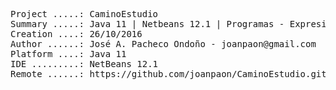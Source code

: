 <pre>

Project .....: CaminoEstudio
Summary .....: Java 11 | Netbeans 12.1 | Programas - Expresiones #04
Creation ....: 26/10/2016
Author ......: José A. Pacheco Ondoño - joanpaon@gmail.com
Platform ....: Java 11  
IDE .........: NetBeans 12.1
Remote ......: https://github.com/joanpaon/CaminoEstudio.git

</pre>
